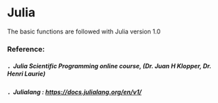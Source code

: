 # Julia 
The basic functions are followed with Julia version 1.0

### Reference:
##### ．Julia Scientific Programming online course, (Dr. Juan H Klopper, Dr. Henri Laurie) 
##### ．Julialang :  https://docs.julialang.org/en/v1/


